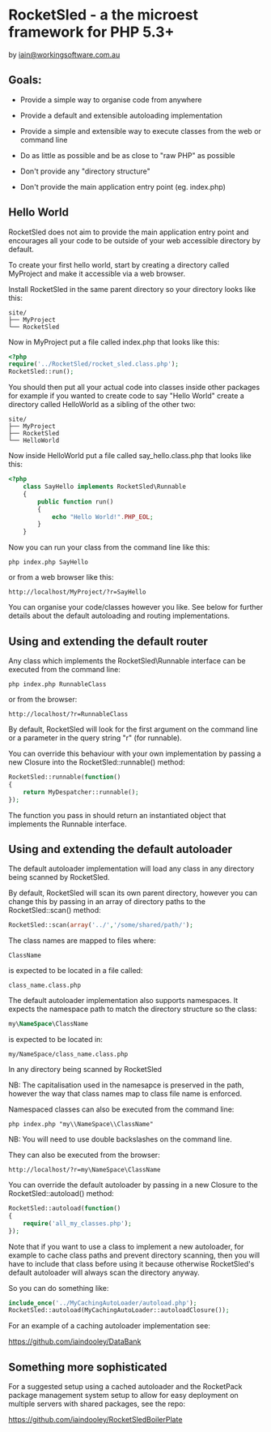 # RocketSled - a the microest framework for PHP 5.3+

by iain@workingsoftware.com.au

## Goals:

* Provide a simple way to organise code from anywhere

* Provide a default and extensible autoloading implementation

* Provide a simple and extensible way to execute classes from the web or command line

* Do as little as possible and be as close to "raw PHP" as possible

* Don't provide any "directory structure"

* Don't provide the main application entry point (eg. index.php)

## Hello World

RocketSled does not aim to provide the main application entry point and
encourages all your code to be outside of your web accessible directory
by default.

To create your first hello world, start by creating a directory
called MyProject and make it accessible via a web browser.

Install RocketSled in the same parent directory so your directory looks
like this:

```
site/
├── MyProject
└── RocketSled
```

Now in MyProject put a file called index.php that looks like this:

```php
<?php
require('../RocketSled/rocket_sled.class.php');
RocketSled::run();
```

You should then put all your actual code into classes inside other packages
for example if you wanted to create code to say "Hello World" create a directory
called HelloWorld as a sibling of the other two:

```
site/
├── MyProject
├── RocketSled
└── HelloWorld
```

Now inside HelloWorld put a file called say_hello.class.php that looks like
this:

```php
<?php
    class SayHello implements RocketSled\Runnable
    {
        public function run()
        {
            echo "Hello World!".PHP_EOL;
        }
    }
```

Now you can run your class from the command line like this:

```
php index.php SayHello
```

or from a web browser like this:

```
http://localhost/MyProject/?r=SayHello
```

You can organise your code/classes however you like. See below for further
details about the default autoloading and routing implementations.


## Using and extending the default router

Any class which implements the RocketSled\Runnable interface can be executed
from the command line:

```
php index.php RunnableClass
```

or from the browser:

```
http://localhost/?r=RunnableClass
```

By default, RocketSled will look for the first argument on the command line
or a parameter in the query string "r" (for runnable).

You can override this behaviour with your own implementation by passing a new
Closure into the RocketSled::runnable() method:

```php
RocketSled::runnable(function()
{
    return MyDespatcher::runnable();
});
```

The function you pass in should return an instantiated object that implements
the Runnable interface.

## Using and extending the default autoloader

The default autoloader implementation will load any class in any directory
being scanned by RocketSled.

By default, RocketSled will scan its own parent directory, however you can
change this by passing in an array of directory paths to the RocketSled::scan()
method:

```php
RocketSled::scan(array('../','/some/shared/path/');
```

The class names are mapped to files where:

```
ClassName
```

is expected to be located in a file called:

```
class_name.class.php
```

The default autoloader implementation also supports namespaces. It expects the
namespace path to match the directory structure so the class:

```php
my\NameSpace\ClassName
```

is expected to be located in:

```
my/NameSpace/class_name.class.php
```

In any directory being scanned by RocketSled

NB: The capitalisation used in the namesapce is preserved in the path,
however the way that class names map to class file name is enforced.

Namespaced classes can also be executed from the command line:

```
php index.php "my\\NameSpace\\ClassName"
```
NB: You will need to use double backslashes on the command line.

They can also be executed from the browser:

```
http://localhost/?r=my\NameSpace\ClassName
```

You can override the default autoloader by passing in a new Closure
to the RocketSled::autoload() method:

```php
RocketSled::autoload(function()
{
    require('all_my_classes.php');
});
```

Note that if you want to use a class to implement a new autoloader, for
example to cache class paths and prevent directory scanning, then
you will have to include that class before using it because otherwise
RocketSled's default autoloader will always scan the directory anyway.

So you can do something like:

```php
include_once('../MyCachingAutoLoader/autoload.php');
RocketSled::autoload(MyCachingAutoLoader::autoloadClosure());
```

For an example of a caching autoloader implementation see:

https://github.com/iaindooley/DataBank

## Something more sophisticated

For a suggested setup using a cached autoloader and the RocketPack package management system
setup to allow for easy deployment on multiple servers with shared packages, see the repo:

https://github.com/iaindooley/RocketSledBoilerPlate
